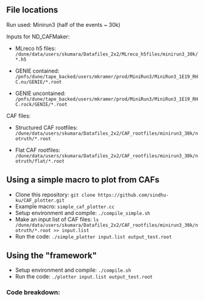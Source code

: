 ## File locations

Run used: Minirun3 (half of the events ~ 30k)

Inputs for ND_CAFMaker:

* MLreco h5 files: `/dune/data/users/skumara/Datafiles_2x2/MLreco_h5files/minirun3_30k/*.h5`

* GENIE contained: `/pnfs/dune/tape_backed/users/mkramer/prod/MiniRun3/MiniRun3_1E19_RHC.nu/GENIE/*.root`

* GENIE uncontained: `/pnfs/dune/tape_backed/users/mkramer/prod/MiniRun3/MiniRun3_1E19_RHC.rock/GENIE/*.root`

CAF files:

* Structured CAF rootfiles: `/dune/data/users/skumara/Datafiles_2x2/CAF_rootfiles/minirun3_30k/notruth/*.root`

* Flat CAF rootfiles: `/dune/data/users/skumara/Datafiles_2x2/CAF_rootfiles/minirun3_30k/notruth/flat/*.root`

## Using a simple macro to plot from CAFs

* Clone this repository: `git clone https://github.com/sindhu-ku/CAF_plotter.git`
* Example macro: `simple_caf_plotter.cc`
* Setup environment and compile: `./compile_simple.sh`
* Make an input list of CAF files:
`ls /dune/data/users/skumara/Datafiles_2x2/CAF_rootfiles/minirun3_30k/notruth/*.root >> input.list`
* Run the code: `./simple_plotter input.list output_test.root`

## Using the "framework"

* Setup environment and compile: `./compile.sh`
* Run the code: `./plotter input.list output_test.root`

### Code breakdown:

